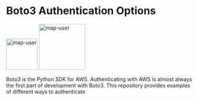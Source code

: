 # Boto3 Authentication Options

<img width="85" alt="map-user" src="https://img.shields.io/badge/views-127-green"> <img width="125" alt="map-user" src="https://img.shields.io/badge/unique visits-032-green">

Boto3 is the Python SDK for AWS. Authenticating with AWS is almost always the first part of development with Boto3. This repository provides examples of different ways to authenticate

